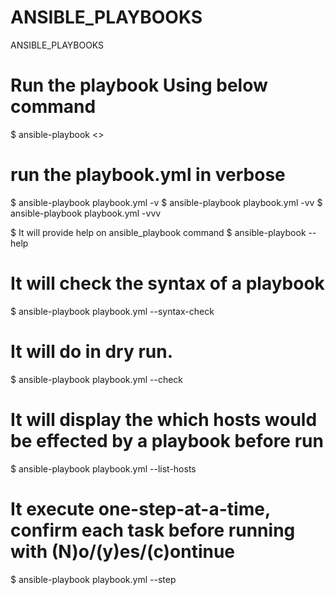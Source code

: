 # ANSIBLE_PLAYBOOKS
ANSIBLE_PLAYBOOKS

# Run the playbook Using below command

$ ansible-playbook <<Playbbok file name>>

# run the playbook.yml in verbose

$ ansible-playbook playbook.yml -v
$ ansible-playbook playbook.yml -vv
$ ansible-playbook playbook.yml -vvv

$ It will provide help on ansible_playbook command
$ ansible-playbook --help

#  It will check the syntax of a playbook
$ ansible-playbook playbook.yml --syntax-check

# It will do in dry run.
$ ansible-playbook playbook.yml --check

# It will display the which hosts would be effected by a playbook before run
$ ansible-playbook playbook.yml --list-hosts

# It execute one-step-at-a-time, confirm each task before running with (N)o/(y)es/(c)ontinue
$ ansible-playbook playbook.yml --step
